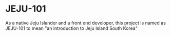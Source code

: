 # JEJU-101
As a native Jeju Islander and a front end developer, this project is named as JEJU-101 to mean "an introduction to Jeju Island South Korea"
